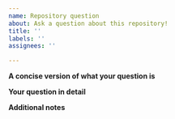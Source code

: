 ```yaml
---
name: Repository question
about: Ask a question about this repository!
title: ''
labels: ''
assignees: ''

---
```


**A concise version of what your question is**

**Your question in detail**

**Additional notes**
